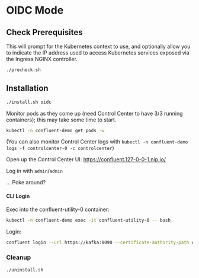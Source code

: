# OIDC Mode

## Check Prerequisites

This will prompt for the Kubernetes context to use, and optionally allow you to indicate the IP address used to access Kubernetes services exposed via the Ingress NGINX controller.

```bash
./precheck.sh
```

## Installation

```bash
./install.sh oidc
```

Monitor pods as they come up (need Control Center to have 3/3 running containers); this may take some time to start.

```bash
kubectl -n confluent-demo get pods -w
```

(You can also monitor Control Center logs with `kubectl -n confluent-demo logs -f controlcenter-0 -c controlcenter`)

Open up the Control Center UI: https://confluent.127-0-0-1.nip.io/

Log in with `admin`/`admin`

... Poke around?

#### CLI Login

Exec into the confluent-utility-0 container:

```bash
kubectl -n confluent-demo exec -it confluent-utility-0 -- bash
```

Login:

```bash
confluent login --url https://kafka:8090 --certificate-authority-path certs/ca.crt  --no-browser
```

### Cleanup

```bash
./uninstall.sh
```
